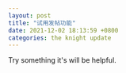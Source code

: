```yaml
---
layout: post
title: "试用发帖功能"
date: 2021-12-02 18:13:59 +0800
categories: the knight update
---
```

Try something it's will be helpful.
